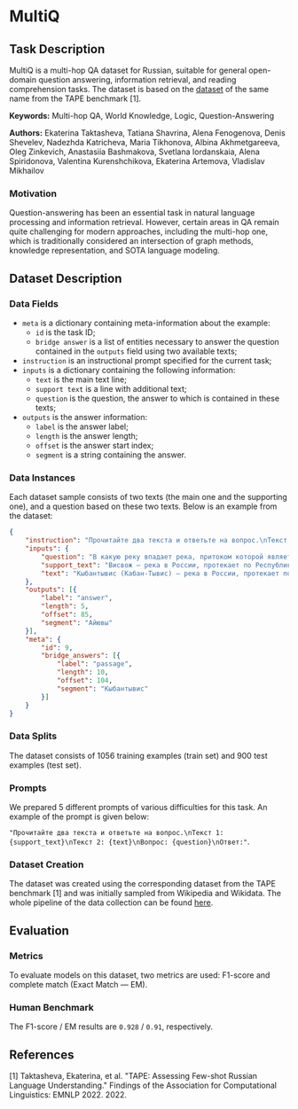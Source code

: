 # **MultiQ**

## Task Description

MultiQ is a multi-hop QA dataset for Russian, suitable for general open-domain question answering, information retrieval, and reading comprehension tasks. The dataset is based on the [dataset](https://tape-benchmark.com/datasets.html#multiq) of the same name from the TAPE benchmark [1].

**Keywords:** Multi-hop QA, World Knowledge, Logic, Question-Answering

**Authors:** Ekaterina Taktasheva, Tatiana Shavrina, Alena Fenogenova, Denis Shevelev, Nadezhda Katricheva, Maria Tikhonova, Albina Akhmetgareeva, Oleg Zinkevich, Anastasiia Bashmakova, Svetlana Iordanskaia, Alena Spiridonova, Valentina Kurenshchikova, Ekaterina Artemova, Vladislav Mikhailov

### Motivation

Question-answering has been an essential task in natural language processing and information retrieval. However, certain areas in QA remain quite challenging for modern approaches, including the multi-hop one, which is traditionally considered an intersection of graph methods, knowledge representation, and SOTA language modeling.

## Dataset Description

### Data Fields

- `meta` is a dictionary containing meta-information about the example:
    - `id` is the task ID;
    - `bridge answer` is a list of entities necessary to answer the question contained in the `outputs` field using two available texts;
- `instruction` is an instructional prompt specified for the current task;
- `inputs` is a dictionary containing the following information:
    - `text` is the main text line;
    - `support text` is a line with additional text;
    - `question` is the question, the answer to which is contained in these texts;
- `outputs` is the answer information:
    - `label` is the answer label;
    - `length` is the answer length;
    - `offset` is the answer start index;
    - `segment` is a string containing the answer.

### Data Instances

Each dataset sample consists of two texts (the main one and the supporting one), and a question based on these two texts. Below is an example from the dataset:

```json
{
    "instruction": "Прочитайте два текста и ответьте на вопрос.\nТекст 1: {support_text}\nТекст 2: {text}\nВопрос: {question}\nОтвет:",
    "inputs": {
        "question": "В какую реку впадает река, притоком которой является Висвож?",
        "support_text": "Висвож — река в России, протекает по Республике Коми. Устье реки находится в 6 км по левому берегу реки Кыбантывис. Длина реки составляет 24 км.",
        "text": "Кыбантывис (Кабан-Тывис) — река в России, протекает по Республике Коми. Левый приток Айювы. Длина реки составляет 31 км. Система водного объекта: Айюва → Ижма → Печора → Баренцево море."
    },
    "outputs": [{
        "label": "answer",
        "length": 5,
        "offset": 85,
        "segment": "Айювы"
    }],
    "meta": {
        "id": 9,
        "bridge_answers": [{
            "label": "passage",
            "length": 10,
            "offset": 104,
            "segment": "Кыбантывис"
        }]
    }
}
```

### Data Splits

The dataset consists of 1056 training examples (train set) and 900 test examples (test set).

### Prompts

We prepared 5 different prompts of various difficulties for this task.
An example of the prompt is given below:

`"Прочитайте два текста и ответьте на вопрос.\nТекст 1: {support_text}\nТекст 2: {text}\nВопрос: {question}\nОтвет:"`.

### Dataset Creation

The dataset was created using the corresponding dataset from the TAPE benchmark [1] and was initially sampled from Wikipedia and Wikidata. The whole pipeline of the data collection can be found [here](https://tape-benchmark.com/datasets.html#multiq).

## Evaluation

### Metrics

To evaluate models on this dataset, two metrics are used: F1-score and complete match (Exact Match — EM).

### Human Benchmark

The F1-score / EM results are `0.928` / `0.91`, respectively.

## References

[1] Taktasheva, Ekaterina, et al. "TAPE: Assessing Few-shot Russian Language Understanding." Findings of the Association for Computational Linguistics: EMNLP 2022. 2022.
